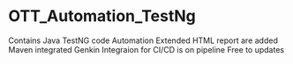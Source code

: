 # OTT_Automation_TestNg

 Contains Java TestNG code Automation
 Extended HTML report are added
 Maven integrated
 Genkin Integraion for CI/CD is on pipeline
 Free to updates



